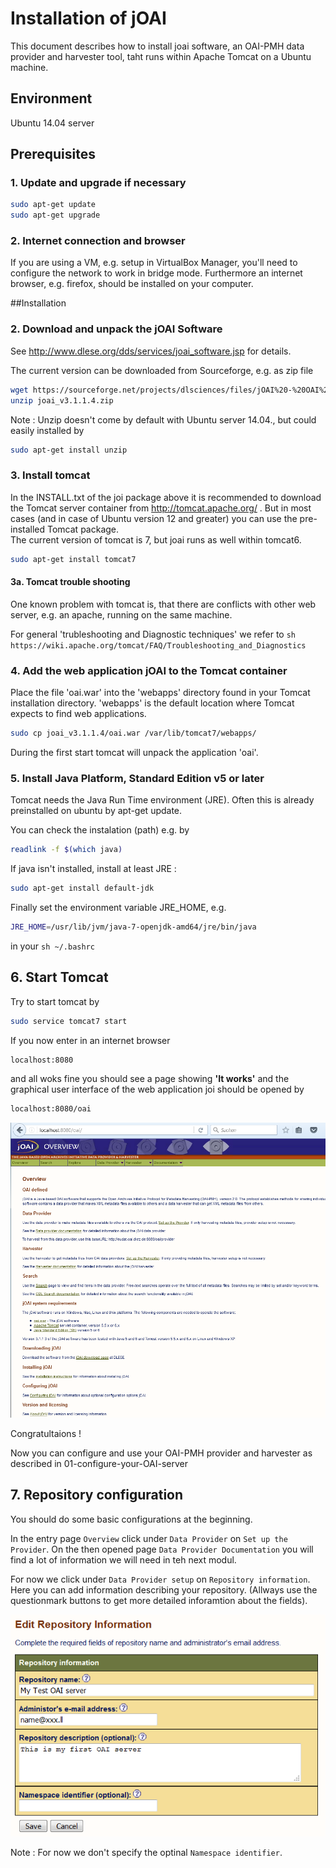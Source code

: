 # Installation of jOAI
This document describes how to install joai software, an OAI-PMH data provider and harvester tool, taht runs within Apache Tomcat on a Ubuntu machine. 

## Environment
Ubuntu 14.04 server

## Prerequisites

### 1. Update and upgrade if necessary
```sh
sudo apt-get update
sudo apt-get upgrade
```
### 2. Internet connection and browser
If you are using a VM, e.g. setup in VirtualBox Manager, you'll need to configure the network to work in bridge mode. Furthermore an internet browser, e.g. firefox, should be installed on your computer.

##Installation

### 2. Download and unpack the jOAI Software
See http://www.dlese.org/dds/services/joai_software.jsp for details.

The current version can be downloaded from Sourceforge, e.g. as zip file

```sh
wget https://sourceforge.net/projects/dlsciences/files/jOAI%20-%20OAI%20Provider_Harvester/v3.1.1.4/joai_v3.1.1.4.zip
unzip joai_v3.1.1.4.zip
```

Note : Unzip doesn't come by default with Ubuntu server 14.04., but could easily installed by
```sh
sudo apt-get install unzip
```

### 3. Install tomcat
In the INSTALL.txt of the joi package above it is recommended to download
the Tomcat server container from http://tomcat.apache.org/ .
But in most cases (and in case of Ubuntu version 12 and greater) you can use the pre-installed Tomcat package.  
The current version of tomcat is 7, but joai runs as well within tomcat6.
```sh
sudo apt-get install tomcat7
```

#### 3a. Tomcat trouble shooting
One known problem with tomcat is, that there are conflicts with other web server, e.g. an apache, running on the same machine.

For general 'trubleshooting and Diagnostic techniques' we refer to
```sh https://wiki.apache.org/tomcat/FAQ/Troubleshooting_and_Diagnostics ```
<!-- ??
or ask for support at EUDAT help desk ...??? 
-->

### 4. Add the web application jOAI to the Tomcat container
Place the file 'oai.war' into the 'webapps' directory found in your Tomcat installation directory. 'webapps' is the default location where Tomcat 
expects to find web applications.
```sh
sudo cp joai_v3.1.1.4/oai.war /var/lib/tomcat7/webapps/
```
During the first start tomcat will unpack the application 'oai'.

### 5. Install Java Platform, Standard Edition v5 or later
Tomcat needs the Java Run Time environment (JRE).
Often this is already preinstalled on ubuntu by apt-get update.

You can check the instalation (path) e.g. by 
```sh
readlink -f $(which java)
``` 
If java isn't installed, install at least JRE :
```sh
sudo apt-get install default-jdk
```

Finally set the environment variable JRE_HOME, e.g. 
```sh
JRE_HOME=/usr/lib/jvm/java-7-openjdk-amd64/jre/bin/java
```
in your ```sh ~/.bashrc```

## 6. Start Tomcat 

Try to start tomcat by
```sh
sudo service tomcat7 start
```

If you now enter in an internet browser
```sh
localhost:8080
```
and all woks fine you should see a page showing **'It works'** and the graphical user interface of the web application joi should be opened by 
```sh
localhost:8080/oai
```

<img align="centre" src="img/jOAI_Overview.png" width="800px">

Congratultaions !

Now you can configure and use your OAI-PMH provider and harvester
as described in 01-configure-your-OAI-server

## 7. Repository configuration
You should do some basic configurations at the beginning.

In the entry page `Overview` click under `Data Provider` on `Set up the Provider`. On the then opened page `Data Provider Documentation` you will find a lot of information we will need in teh next modul. 

For now we click under `Data Provider setup` on `Repository information`. Here you can add information describing your repository. (Allways use the questionmark buttons to get more detailed inforamtion about the fields).

<img align="centre" src="img/jOAI_EditRepositoryInfo.png" width="800px">

Note : For now we don't specify the optinal `Namespace identifier`.